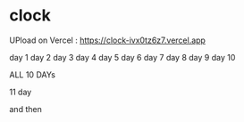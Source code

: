 # clock

UPload on Vercel : https://clock-ivx0tz6z7.vercel.app

day 1
day 2
day 3
day 4
day 5
day 6
day 7
day 8
day 9
day 10

ALL 10 DAYs 

11 day

and 
then
